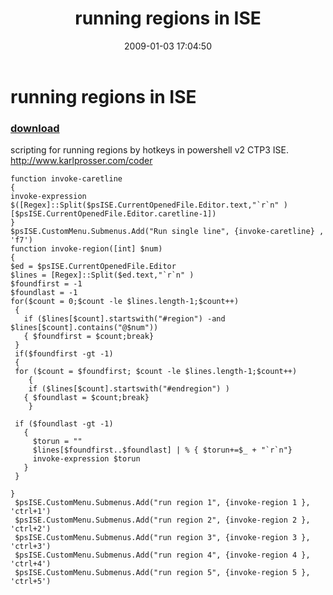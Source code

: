 ﻿---
pid:            776
poster:         karl prosser
title:          running regions in ISE
date:           2009-01-03 17:04:50
format:         posh
parent:         0
parent:         0

---

# running regions in ISE

### [download](776.ps1)

scripting for running regions by hotkeys in powershell v2 CTP3 ISE. http://www.karlprosser.com/coder

```posh
function invoke-caretline
{
invoke-expression $([Regex]::Split($psISE.CurrentOpenedFile.Editor.text,"`r`n" )[$psISE.CurrentOpenedFile.Editor.caretline-1])
}
$psISE.CustomMenu.Submenus.Add("Run single line", {invoke-caretline} ,  'f7')
function invoke-region([int] $num)
{
$ed = $psISE.CurrentOpenedFile.Editor
$lines = [Regex]::Split($ed.text,"`r`n" )
$foundfirst = -1
$foundlast = -1
for($count = 0;$count -le $lines.length-1;$count++)
 {
   if ($lines[$count].startswith("#region") -and $lines[$count].contains("@$num")) 
   { $foundfirst = $count;break}     
 }
 if($foundfirst -gt -1)
 {
 for ($count = $foundfirst; $count -le $lines.length-1;$count++)
    {    
    if ($lines[$count].startswith("#endregion") )
   { $foundlast = $count;break}     
    }
    
 if ($foundlast -gt -1)
   {
     $torun = ""
     $lines[$foundfirst..$foundlast] | % { $torun+=$_ + "`r`n"}
     invoke-expression $torun
   }
 }
 
}
 $psISE.CustomMenu.Submenus.Add("run region 1", {invoke-region 1 },  'ctrl+1') 
 $psISE.CustomMenu.Submenus.Add("run region 2", {invoke-region 2 },  'ctrl+2') 
 $psISE.CustomMenu.Submenus.Add("run region 3", {invoke-region 3 },  'ctrl+3') 
 $psISE.CustomMenu.Submenus.Add("run region 4", {invoke-region 4 },  'ctrl+4') 
 $psISE.CustomMenu.Submenus.Add("run region 5", {invoke-region 5 },  'ctrl+5') 
```
